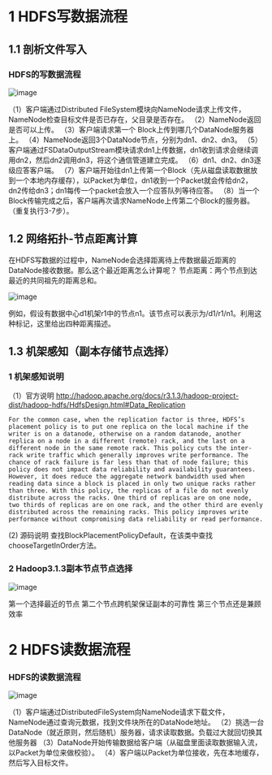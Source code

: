# 1 HDFS写数据流程
## 1.1 剖析文件写入
### HDFS的写数据流程

![image](https://user-images.githubusercontent.com/65494322/140035995-0ba0e09f-0889-4957-b83a-ea8a9dbee29f.png)


（1）客户端通过Distributed FileSystem模块向NameNode请求上传文件，NameNode检查目标文件是否已存在，父目录是否存在。
（2）NameNode返回是否可以上传。
（3）客户端请求第一个 Block上传到哪几个DataNode服务器上。
（4）NameNode返回3个DataNode节点，分别为dn1、dn2、dn3。
（5）客户端通过FSDataOutputStream模块请求dn1上传数据，dn1收到请求会继续调用dn2，然后dn2调用dn3，将这个通信管道建立完成。
（6）dn1、dn2、dn3逐级应答客户端。
（7）客户端开始往dn1上传第一个Block（先从磁盘读取数据放到一个本地内存缓存），以Packet为单位，dn1收到一个Packet就会传给dn2，dn2传给dn3；dn1每传一个packet会放入一个应答队列等待应答。
（8）当一个Block传输完成之后，客户端再次请求NameNode上传第二个Block的服务器。（重复执行3-7步）。

## 1.2 网络拓扑-节点距离计算
在HDFS写数据的过程中，NameNode会选择距离待上传数据最近距离的DataNode接收数据。那么这个最近距离怎么计算呢？
节点距离：两个节点到达最近的共同祖先的距离总和。

![image](https://user-images.githubusercontent.com/65494322/140036473-7765d8a9-e40c-429c-8c7c-bddcd49952e9.png)


例如，假设有数据中心d1机架r1中的节点n1。该节点可以表示为/d1/r1/n1。利用这种标记，这里给出四种距离描述。

## 1.3 机架感知（副本存储节点选择）
### 1 机架感知说明
（1）官方说明
http://hadoop.apache.org/docs/r3.1.3/hadoop-project-dist/hadoop-hdfs/HdfsDesign.html#Data_Replication
```
For the common case, when the replication factor is three, HDFS’s placement policy is to put one replica on the local machine if the writer is on a datanode, otherwise on a random datanode, another replica on a node in a different (remote) rack, and the last on a different node in the same remote rack. This policy cuts the inter-rack write traffic which generally improves write performance. The chance of rack failure is far less than that of node failure; this policy does not impact data reliability and availability guarantees. However, it does reduce the aggregate network bandwidth used when reading data since a block is placed in only two unique racks rather than three. With this policy, the replicas of a file do not evenly distribute across the racks. One third of replicas are on one node, two thirds of replicas are on one rack, and the other third are evenly distributed across the remaining racks. This policy improves write performance without compromising data reliability or read performance.
```
(2) 源码说明
查找BlockPlacementPolicyDefault，在该类中查找chooseTargetInOrder方法。

### 2 Hadoop3.1.3副本节点节点选择

![image](https://user-images.githubusercontent.com/65494322/140036565-f11cb1f6-0d4c-4a3a-8a9f-0ad8e07c0121.png)


第一个选择最近的节点
第二个节点跨机架保证副本的可靠性
第三个节点还是兼顾效率

# 2 HDFS读数据流程
### HDFS的读数据流程

![image](https://user-images.githubusercontent.com/65494322/140036648-47b1d055-5f83-434a-b4f5-ce33777a9559.png)


（1）客户端通过DistributedFileSystem向NameNode请求下载文件，NameNode通过查询元数据，找到文件块所在的DataNode地址。
（2）挑选一台DataNode（就近原则，然后随机）服务器，请求读取数据。负载过大就回切换其他服务器
（3）DataNode开始传输数据给客户端（从磁盘里面读取数据输入流，以Packet为单位来做校验）。
（4）客户端以Packet为单位接收，先在本地缓存，然后写入目标文件。
